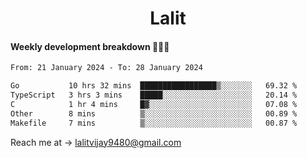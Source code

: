 <h1 align="center">Lalit</h1>

#### Weekly development breakdown 👨🏻‍💻
<!--START_SECTION:waka-->

```txt
From: 21 January 2024 - To: 28 January 2024

Go           10 hrs 32 mins  █████████████████▒░░░░░░░   69.32 %
TypeScript   3 hrs 3 mins    █████░░░░░░░░░░░░░░░░░░░░   20.14 %
C            1 hr 4 mins     █▓░░░░░░░░░░░░░░░░░░░░░░░   07.08 %
Other        8 mins          ▒░░░░░░░░░░░░░░░░░░░░░░░░   00.89 %
Makefile     7 mins          ▒░░░░░░░░░░░░░░░░░░░░░░░░   00.87 %
```

<!--END_SECTION:waka-->

Reach me at → lalitvijay9480@gmail.com
